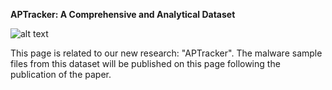 **APTracker: A Comprehensive and Analytical Dataset**


![alt text](https://raw.githubusercontent.com/me-mazaheri/APTracker/main/Logo.png)

This page is related to our new research: "APTracker". The malware sample files from this dataset will be published on this page following the publication of the paper.
